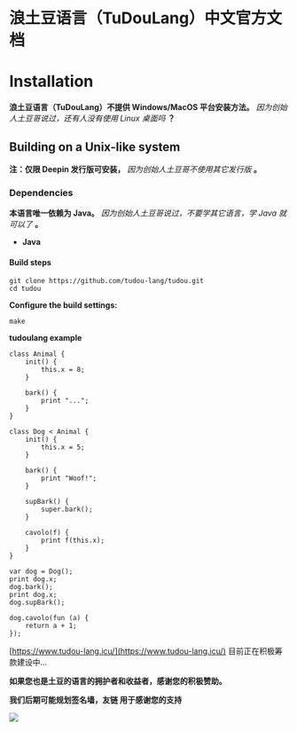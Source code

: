 # 浪土豆语言（TuDouLang）中文官方文档

# Installation

**浪土豆语言（TuDouLang）不提供 Windows/MacOS 平台安装方法。** *因为创始人土豆哥说过，还有人没有使用 Linux 桌面吗* **？**

## Building on a Unix-like system

**注：仅限 Deepin 发行版可安装，** *因为创始人土豆哥不使用其它发行版* **。**

### Dependencies

**本语言唯一依赖为 Java。** *因为创始人土豆哥说过，不要学其它语言，学 Java 就可以了* **。**

* **Java**

#### Build steps

```shell
git clone https://github.com/tudou-lang/tudou.git
cd tudou
```

**Configure the build settings:**

```shell
make
```

**‍tudoulang example**
```tudoulang
class Animal {
    init() {
        this.x = 8;
    }

    bark() {
        print "...";
    }
}

class Dog < Animal {
    init() {
        this.x = 5;
    }

    bark() {
        print "Woof!";
    }

    supBark() {
        super.bark();
    }

    cavolo(f) {
        print f(this.x);
    }
}

var dog = Dog();
print dog.x;
dog.bark();
print dog.x;
dog.supBark();

dog.cavolo(fun (a) {
    return a + 1;
});

```

[https://www.tudou-lang.icu/](https://www.tudou-lang.icu/) 目前正在积极筹款建设中...

**如果您也是土豆的语言的拥护者和收益者，感谢您的积极赞助。**

**我们后期可能规划签名墙，友链 用于感谢您的支持**

![](https://cdn.nlark.com/yuque/0/2024/png/599612/1729242612537-8dd7ac6e-f084-4478-b6b1-c989a4717ae0.png)

